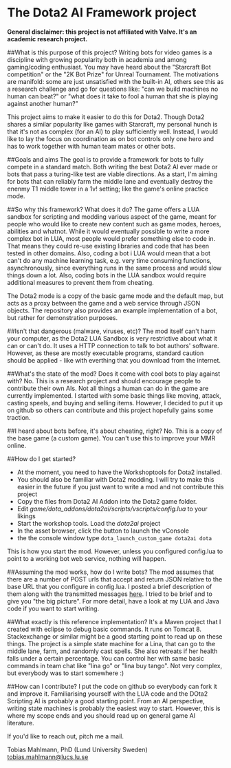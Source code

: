 # The Dota2 AI Framework project
**General disclaimer: this project is not affiliated with Valve. It's an academic research project.** 

##What is this purpose of this project?
Writing bots for video games is a discipline with growing popularity both in academia and among gaming/coding enthusiast. You may have heard about the "Starcraft Bot competition" or the "2K Bot Prize" for Unreal Tournament. The motivations are manifold: some are just unsatisfied with the built-in AI, others see this as a research challenge and go for questions like: "can we build machines no human can beat?" or "what does it take to fool a human that she is playing against another human?"

This project aims to make it easier to do this for Dota2. Though Dota2 shares a similar popularity like games with Starcraft, my personal hunch is that it's not as complex (for an AI) to play sufficiently well. Instead, I would like to lay the focus on coordination as on bot controls only one hero and has to work together with human team mates or other bots.

##Goals and aims
The goal is to provide a framework for bots to fully compete in a standard match. Both writing the best Dota2 AI ever made or bots that pass a turing-like test are viable directions. As a start, I'm aiming for bots that can reliably farm the middle lane and eventually destroy the enenmy T1 middle tower in a 1v! setting; like the game's online practice mode.

##So why this framework? What does it do?
The game offers a LUA sandbox for scripting and modding various aspect of the game, meant for people who would like to create new content such as game modes, heroes, abilities and whatnot. While it would eventually possible to write a more complex bot in LUA, most people would prefer something else to code in. That means they could re-use existing libraries and code that has been tested in other domains. Also, coding a bot i LUA would mean that a bot can't do any machine learning task, e.g. very time consuming functions, asynchronously, since everything runs in the same process and would slow things down a lot. Also, coding bots in the LUA sandbox would require additional measures to prevent them from cheating.

The Dota2 mode is a copy of the basic game mode and the default map, but acts as a proxy between the game and a web service through JSON objects. The repository also provides an example implementation of a bot, but rather for demonstration purposes.

##Isn't that dangerous (malware, viruses, etc)?
The mod itself can't harm your computer, as the Dota2 LUA Sandbox is very restrictive about what it can or can't do. It uses a HTTP connection to talk to bot authors' software. However, as these are mostly executable programs, standard caution should be applied - like with everthing that you download from the internet.

##What's the state of the mod? Does it come with cool bots to play against with?
No. This is a research project and should encourage people to contribute their own AIs. Not all things a human can do in the game are currently implemented. I started with some basic things like moving, attack, casting speels, and buying and selling items. However, I decided to put it up on github so others can contribute and this project hopefully gains some traction.

##I heard about bots before, it's about cheating, right?
No. This is a copy of the base game (a custom game). You can't use this to improve your MMR online.

##How do I get started?
- At the moment, you need to have the Workshoptools for Dota2 installed. 
- You should also be familiar with Dota2 modding. I will try to make this easier in the future if you just want to write a mod and not contribute this project
- Copy the files from Dota2 AI Addon into the Dota2 game folder.
- Edit *game/dota_addons/dota2ai/scripts/vscripts/config.lua* to your likings
- Start the workshop tools. Load the *dota2ai* project
- In the asset browser, click the button to launch the vConsole
- the the console window type `dota_launch_custom_game dota2ai dota`
 
This is how you start the mod. However, unless you configured config.lua to point to a working bot web service, nothing will happen.

##Assuming the mod works, how do I write bots?
The mod assumes that there are a number of POST urls that accept and return JSON relative to the base URL that you configure in config.lua. I posted a brief description of them along with the transmitted messages [here](https://github.com/lightbringer/dota2ai/wiki/API). I tried to be brief and to give you "the big picture". For more detail, have a look at my LUA and Java code if you want to start writing.

##What exactly is this reference implementation?
It's a Maven project that I created with eclipse to debug basic commands. It runs on Tomcat 8. Stackexchange or similar might be a good starting point to read up on these things. The project is a simple state machine for a Lina, that can go to the middle lane, farm, and randomly cast spells. She also retreats if her health falls under a certain percentage. You can control her with same basic commands in team chat like "lina go" or "lina buy tango". Not very complex, but everybody was to start somewhere :)

##How can I contribute?
I put the code on github so everybody can fork it and improve it. Familiarising yourself with the LUA code and the DOta2 Scripting AI is probably a good starting point. From an AI perspective, writing state machines is probably the easiest way to start. However, this is where my scope ends and you should read up on general game AI literature.

If you'd like to reach out, pitch me a mail.

Tobias Mahlmann, PhD (Lund University Sweden) tobias.mahlmann@lucs.lu.se
